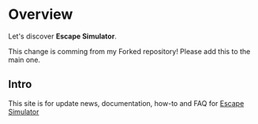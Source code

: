 # Overview

Let's discover **Escape Simulator**.

This change is comming from my Forked repository! Please add this to the main one.

## Intro

This site is for update news, documentation, how-to and FAQ for [Escape Simulator](https://store.steampowered.com/app/1435790/Escape_Simulator/)

